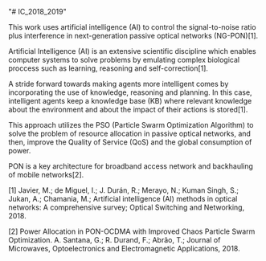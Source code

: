 "# IC_2018_2019" 

This work uses artificial intelligence (AI) to control the signal-to-noise ratio plus interference in next-generation passive optical networks (NG-PON)[1].

Artificial Intelligence (AI) is an extensive scientific discipline which enables computer systems to solve problems by emulating complex biological proccess such as learning, reasoning and self-correction[1]. 

A stride forward towards making agents more intelligent comes by incorporating the use of knowledge, reasoning and planning. In this case, intelligent agents keep a knowledge base (KB) where relevant knowledge about the environment and about the impact of their actions is stored[1]. 

This approach utilizes the PSO (Particle Swarm Optimization Algorithm) to solve the problem of resource allocation in passive optical networks, and then, improve the Quality of Service (QoS) and the global consumption of power.

PON is a key architecture for broadband access network and backhauling of mobile networks[2].

[1] Javier, M.; de Miguel, I.; J. Durán, R.; Merayo, N.; Kuman Singh, S.; Jukan, A.; Chamania, M.; Artificial intelligence (AI) methods in optical networks: A comprehensive survey; Optical Switching and Networking, 2018.

[2] Power Allocation in PON-OCDMA with Improved Chaos Particle Swarm Optimization. A. Santana, G.; R. Durand, F.; Abrão, T.; Journal of Microwaves, Optoelectronics and Electromagnetic Applications, 2018.

